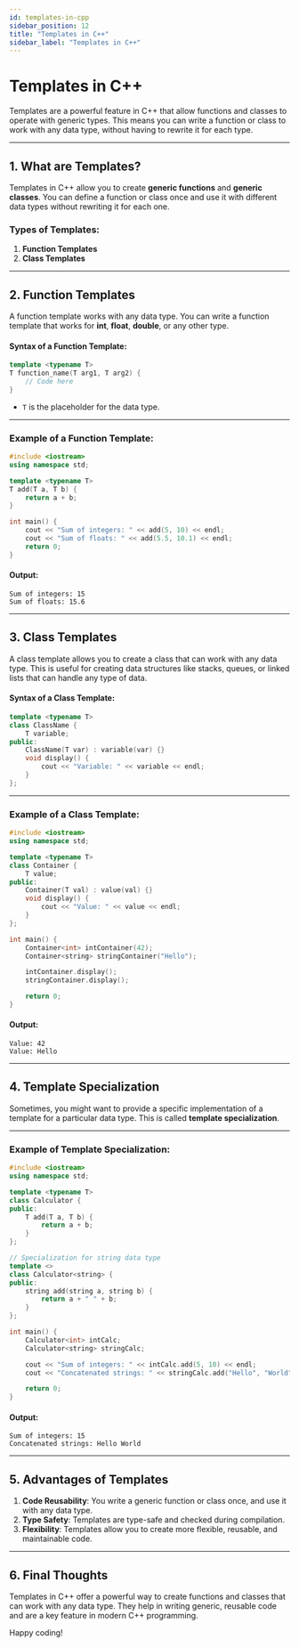 ```yaml
---
id: templates-in-cpp
sidebar_position: 12
title: "Templates in C++"
sidebar_label: "Templates in C++"
---
```


# Templates in C++

Templates are a powerful feature in C++ that allow functions and classes to operate with generic types. This means you can write a function or class to work with any data type, without having to rewrite it for each type.

---

## 1. What are Templates?

Templates in C++ allow you to create **generic functions** and **generic classes**. You can define a function or class once and use it with different data types without rewriting it for each one.

### Types of Templates:

1. **Function Templates**
2. **Class Templates**

---

## 2. Function Templates

A function template works with any data type. You can write a function template that works for **int**, **float**, **double**, or any other type.

#### Syntax of a Function Template:

```cpp
template <typename T>
T function_name(T arg1, T arg2) {
    // Code here
}
```

- `T` is the placeholder for the data type.

---

### Example of a Function Template:

```cpp
#include <iostream>
using namespace std;

template <typename T>
T add(T a, T b) {
    return a + b;
}

int main() {
    cout << "Sum of integers: " << add(5, 10) << endl;
    cout << "Sum of floats: " << add(5.5, 10.1) << endl;
    return 0;
}
```

#### Output:

```
Sum of integers: 15
Sum of floats: 15.6
```

---

## 3. Class Templates

A class template allows you to create a class that can work with any data type. This is useful for creating data structures like stacks, queues, or linked lists that can handle any type of data.

#### Syntax of a Class Template:

```cpp
template <typename T>
class ClassName {
    T variable;
public:
    ClassName(T var) : variable(var) {}
    void display() {
        cout << "Variable: " << variable << endl;
    }
};
```

---

### Example of a Class Template:

```cpp
#include <iostream>
using namespace std;

template <typename T>
class Container {
    T value;
public:
    Container(T val) : value(val) {}
    void display() {
        cout << "Value: " << value << endl;
    }
};

int main() {
    Container<int> intContainer(42);
    Container<string> stringContainer("Hello");

    intContainer.display();
    stringContainer.display();

    return 0;
}
```

#### Output:

```
Value: 42
Value: Hello
```

---

## 4. Template Specialization

Sometimes, you might want to provide a specific implementation of a template for a particular data type. This is called **template specialization**.

---

### Example of Template Specialization:

```cpp
#include <iostream>
using namespace std;

template <typename T>
class Calculator {
public:
    T add(T a, T b) {
        return a + b;
    }
};

// Specialization for string data type
template <>
class Calculator<string> {
public:
    string add(string a, string b) {
        return a + " " + b;
    }
};

int main() {
    Calculator<int> intCalc;
    Calculator<string> stringCalc;

    cout << "Sum of integers: " << intCalc.add(5, 10) << endl;
    cout << "Concatenated strings: " << stringCalc.add("Hello", "World") << endl;

    return 0;
}
```

#### Output:

```
Sum of integers: 15
Concatenated strings: Hello World
```

---

## 5. Advantages of Templates

1. **Code Reusability**: You write a generic function or class once, and use it with any data type.
2. **Type Safety**: Templates are type-safe and checked during compilation.
3. **Flexibility**: Templates allow you to create more flexible, reusable, and maintainable code.

---

## 6. Final Thoughts

Templates in C++ offer a powerful way to create functions and classes that can work with any data type. They help in writing generic, reusable code and are a key feature in modern C++ programming.

Happy coding!

